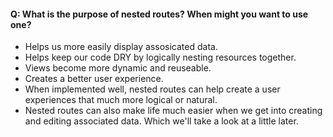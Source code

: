 #### Q: What is the purpose of nested routes? When might you want to use one?

- Helps us more easily display assosicated data.
- Helps keep our code DRY by logically nesting resources together.
- Views become more dynamic and reuseable.
- Creates a better user experience.
- When implemented well, nested routes can help create a user experiences that much more logical or natural.
- Nested routes can also make life much easier when we get into creating and editing associated data. Which we'll take a look at a little later.